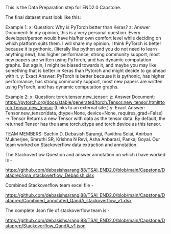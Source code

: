 This is the Data Preparation step for END2.0 Capstone.


The final dataset must look like this:

Example 1:
x: Question: Why is PyTorch better than Keras?
z: Answer Document: In my opinion, this is a very personal question. Every developer/person would have his/her own comfort level while deciding on which platform suits them. I will share my opinion. I think PyTorch is better because it is pythonic, (literally like python and you do not need to learn anything new), has higher performance, strong community support, most new papers are written using PyTorch, and has dynamic computation graphs. But again, I might be biased towards it, and maybe you may like something that is better in Keras than Pytorch and might decide to go ahead with it.
y: Exact Answer: PyTorch is better because it is pythonic, has higher performance, has strong community support, most new papers are written using PyTorch, and has dynamic computation graphs.

Example 2:
x: Question: torch.tensor.new_tensor:
z: Answer Document: https://pytorch.org/docs/stable/generated/torch.Tensor.new_tensor.html#torch.Tensor.new_tensor (Links to an external site.)
y: Exact Answer: Tensor.new_tensor(data, dtype=None, device=None, requires_grad=False) → Tensor
Returns a new Tensor with data as the tensor data. By default, the returned Tensor has the same torch.dtype and torch.device as this tensor.

TEAM MEMBERS: Sachin D, Debasish Sarangi, Pavithra Solai, Anirban Mukherjee, Smruthi SR, Krishna N Revi, Asha Anbarasi, Pankaj Goyal.
Our team worked on Stackoverflow data extraction and annotation.

The Stackoverflow Question and answer annotation on which i have worked is -

https://github.com/debasishsarangi88/TSAI_END2.0/blob/main/Capstone/Dataprep/qna_stackoverflow_Debasish.xlsx

Combined Stackoverflow team excel file -

https://github.com/debasishsarangi88/TSAI_END2.0/blob/main/Capstone/Dataprep/Combined_annotated_QandA_stackoverflow_v1.xlsx

The complete Json file of stackoverflow team is -

https://github.com/debasishsarangi88/TSAI_END2.0/blob/main/Capstone/Dataprep/Stackoverflow_QandA_v1.json
